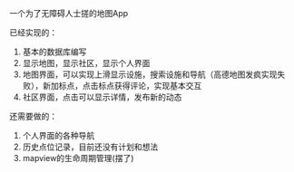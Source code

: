 一个为了无障碍人士搓的地图App

已经实现的：

1. 基本的数据库编写
2. 显示地图，显示社区，显示个人界面
3. 地图界面，可以实现上滑显示设施，搜索设施和导航（高德地图发疯实现失败），新加标点，点击标点获得评论，实现基本交互
4. 社区界面，点击可以显示详情，发布新的动态

还需要做的：

1. 个人界面的各种导航
2. 历史点位记录，目前还没有计划和想法
3. mapview的生命周期管理(摆了)

